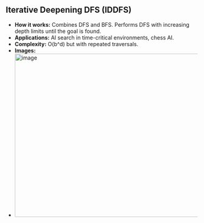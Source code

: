 ## Iterative Deepening DFS (IDDFS)
- **How it works:** Combines DFS and BFS. Performs DFS with increasing depth limits until the goal is found.
- **Applications:** AI search in time-critical environments, chess AI.
- **Complexity:** O(b^d) but with repeated traversals.
- **Images:**
- <img width="711" height="430" alt="image" src="https://github.com/user-attachments/assets/5211d5d9-23f0-4911-96fa-0d4cb1af3fbd" />



